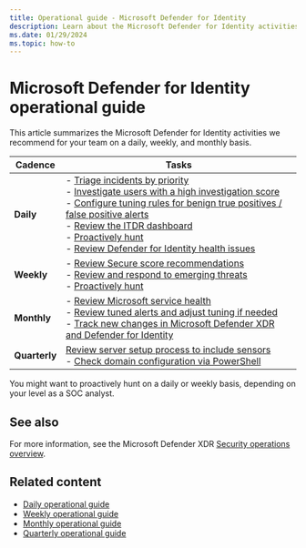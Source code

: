 ```yaml
---
title: Operational guide - Microsoft Defender for Identity
description: Learn about the Microsoft Defender for Identity activities that we recommend for your team on a daily, weekly, and monthly basis.
ms.date: 01/29/2024
ms.topic: how-to
---
```


# Microsoft Defender for Identity operational guide

This article summarizes the Microsoft Defender for Identity activities we recommend for your team on a daily, weekly, and monthly basis.

|Cadence  |Tasks  |
|---------|---------|
|**Daily**     | - [Triage incidents by priority](ops-guide-daily.md#triage-incidents-by-priority) <br> - [Investigate users with a high investigation score](ops-guide-daily.md#investigate-users-with-a-high-investigation-score) <br>- [Configure tuning rules for benign true positives / false positive alerts](ops-guide-daily.md#configure-tuning-rules-for-benign-true-positives--false-positive-alerts)<br> - [Review the ITDR dashboard](ops-guide-daily.md#review-the-itdr-dashboard) <br>- [Proactively hunt](ops-guide-daily.md#proactively-hunt) <br> - [Review Defender for Identity health issues](ops-guide-daily.md#review-defender-for-identity-health-issues)   |
|**Weekly**     |- [Review Secure score recommendations](ops-guide-weekly.md#review-secure-score-recommendations) <br>  - [Review and respond to emerging threats](ops-guide-weekly.md#review-and-respond-to-emerging-threats) <br>- [Proactively hunt](ops-guide-weekly.md#proactively-hunt)   |
|**Monthly**     | - [Review Microsoft service health](ops-guide-monthly.md#review-microsoft-service-health) <br> - [Review tuned alerts and adjust tuning if needed](ops-guide-monthly.md#review-tuned-alerts-and-adjust-tuning-if-needed) <br> - [Track new changes in Microsoft Defender XDR and Defender for Identity](ops-guide-monthly.md#track-new-changes-in-microsoft-defender-xdr-and-defender-for-identity)     |
| **Quarterly** | [Review server setup process to include sensors](ops-guide-quarterly.md#review-server-setup-process-to-include-sensors) <br>- [Check domain configuration via PowerShell](ops-guide-quarterly.md#check-domain-configuration-via-powershell) |

You might want to proactively hunt on a daily or weekly basis, depending on your level as a SOC analyst.


## See also

For more information, see the Microsoft Defender XDR [Security operations overview](/security/operations/overview).

## Related content

- [Daily operational guide](ops-guide-daily.md)
- [Weekly operational guide](ops-guide-weekly.md)
- [Monthly operational guide](ops-guide-monthly.md)
- [Quarterly operational guide](ops-guide-quarterly.md)
